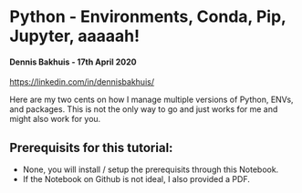 # Python - Environments, Conda, Pip, Jupyter, aaaaah!
#### Dennis Bakhuis - 17th April 2020
https://linkedin.com/in/dennisbakhuis/

Here are my two cents on how I manage multiple versions of Python, ENVs, and packages. 
This is not the only way to go and just works for me and might also work for you.

## Prerequisits for this tutorial:
- None, you will install / setup the prerequisits through this Notebook.
- If the Notebook on Github is not ideal, I also provided a PDF.

